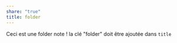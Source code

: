 ```yaml
---
share: "true"
title: folder
---
```


Ceci est une folder note !
la clé "folder" doit être ajoutée dans `title`

